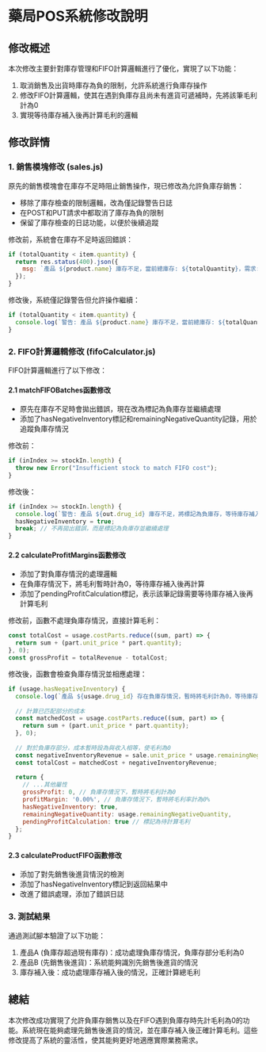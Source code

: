 # 藥局POS系統修改說明

## 修改概述

本次修改主要針對庫存管理和FIFO計算邏輯進行了優化，實現了以下功能：

1. 取消銷售及出貨時庫存為負的限制，允許系統進行負庫存操作
2. 修改FIFO計算邏輯，使其在遇到負庫存且尚未有進貨可遞補時，先將該筆毛利計為0
3. 實現等待庫存補入後再計算毛利的邏輯

## 修改詳情

### 1. 銷售模塊修改 (sales.js)

原先的銷售模塊會在庫存不足時阻止銷售操作，現已修改為允許負庫存銷售：

- 移除了庫存檢查的限制邏輯，改為僅記錄警告日誌
- 在POST和PUT請求中都取消了庫存為負的限制
- 保留了庫存檢查的日誌功能，以便於後續追蹤

修改前，系統會在庫存不足時返回錯誤：
```javascript
if (totalQuantity < item.quantity) {
  return res.status(400).json({ 
    msg: `產品 ${product.name} 庫存不足，當前總庫存: ${totalQuantity}，需求: ${item.quantity}` 
  });
}
```

修改後，系統僅記錄警告但允許操作繼續：
```javascript
if (totalQuantity < item.quantity) {
  console.log(`警告: 產品 ${product.name} 庫存不足，當前總庫存: ${totalQuantity}，需求: ${item.quantity}，將允許負庫存`);
}
```

### 2. FIFO計算邏輯修改 (fifoCalculator.js)

FIFO計算邏輯進行了以下修改：

#### 2.1 matchFIFOBatches函數修改

- 原先在庫存不足時會拋出錯誤，現在改為標記為負庫存並繼續處理
- 添加了hasNegativeInventory標記和remainingNegativeQuantity記錄，用於追蹤負庫存情況

修改前：
```javascript
if (inIndex >= stockIn.length) {
  throw new Error("Insufficient stock to match FIFO cost");
}
```

修改後：
```javascript
if (inIndex >= stockIn.length) {
  console.log(`警告: 產品 ${out.drug_id} 庫存不足，將標記為負庫存，等待庫存補入再計算毛利`);
  hasNegativeInventory = true;
  break; // 不再拋出錯誤，而是標記為負庫存並繼續處理
}
```

#### 2.2 calculateProfitMargins函數修改

- 添加了對負庫存情況的處理邏輯
- 在負庫存情況下，將毛利暫時計為0，等待庫存補入後再計算
- 添加了pendingProfitCalculation標記，表示該筆記錄需要等待庫存補入後再計算毛利

修改前，函數不處理負庫存情況，直接計算毛利：
```javascript
const totalCost = usage.costParts.reduce((sum, part) => {
  return sum + (part.unit_price * part.quantity);
}, 0);
const grossProfit = totalRevenue - totalCost;
```

修改後，函數會檢查負庫存情況並相應處理：
```javascript
if (usage.hasNegativeInventory) {
  console.log(`產品 ${usage.drug_id} 存在負庫存情況，暫時將毛利計為0，等待庫存補入再計算`);
  
  // 計算已匹配部分的成本
  const matchedCost = usage.costParts.reduce((sum, part) => {
    return sum + (part.unit_price * part.quantity);
  }, 0);
  
  // 對於負庫存部分，成本暫時設為與收入相等，使毛利為0
  const negativeInventoryRevenue = sale.unit_price * usage.remainingNegativeQuantity;
  const totalCost = matchedCost + negativeInventoryRevenue;
  
  return {
    // ...其他屬性
    grossProfit: 0, // 負庫存情況下，暫時將毛利計為0
    profitMargin: '0.00%', // 負庫存情況下，暫時將毛利率計為0%
    hasNegativeInventory: true,
    remainingNegativeQuantity: usage.remainingNegativeQuantity,
    pendingProfitCalculation: true // 標記為待計算毛利
  };
}
```

#### 2.3 calculateProductFIFO函數修改

- 添加了對先銷售後進貨情況的檢測
- 添加了hasNegativeInventory標記到返回結果中
- 改進了錯誤處理，添加了錯誤日誌

### 3. 測試結果

通過測試腳本驗證了以下功能：

1. 產品A (負庫存超過現有庫存)：成功處理負庫存情況，負庫存部分毛利為0
2. 產品B (先銷售後進貨)：系統能夠識別先銷售後進貨的情況
3. 庫存補入後：成功處理庫存補入後的情況，正確計算總毛利

## 總結

本次修改成功實現了允許負庫存銷售以及在FIFO遇到負庫存時先計毛利為0的功能。系統現在能夠處理先銷售後進貨的情況，並在庫存補入後正確計算毛利。這些修改提高了系統的靈活性，使其能夠更好地適應實際業務需求。
